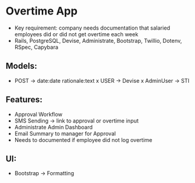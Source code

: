 # Overtime App

- Key requirement: company needs documentation that salaried employees did or did not get overtime each week
- Rails, PostgreSQL, Devise, Administrate, Bootstrap, Twillio, Dotenv, RSpec, Capybara

## Models:
- POST -> date:date rationale:text
x USER -> Devise
x AdminUser -> STI

## Features:
- Approval Workflow
- SMS Sending -> link to approval or overtime input
- Administrate Admin Dashboard
- Email Summary to manager for Approval
- Needs to documented if employee did not log overtime

## UI:
- Bootstrap -> Formatting
